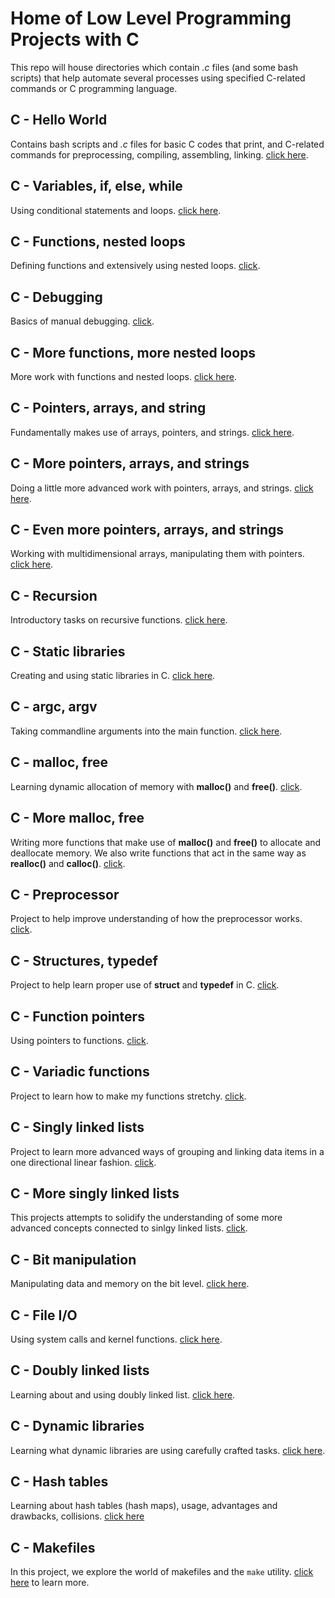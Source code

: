 # Home of Low Level Programming Projects with C

This repo will house directories which contain _.c_ files (and some bash scripts) that help automate several processes using specified C-related commands or C programming language.

## C - Hello World

Contains bash scripts and _.c_ files for basic C codes that print, and C-related commands for preprocessing, compiling, assembling, linking. [click here](https://github.com/chee-zaram/alx-low_level_programming/tree/main/0x00-hello_world).

## C - Variables, if, else, while

Using conditional statements and loops. [click here](https://github.com/chee-zaram/alx-low_level_programming/tree/main/0x01-variables_if_else_while).

## C - Functions, nested loops

Defining functions and extensively using nested loops. [click](https://github.com/chee-zaram/alx-low_level_programming/tree/main/0x02-functions_nested_loops).

## C - Debugging

Basics of manual debugging. [click](https://github.com/chee-zaram/alx-low_level_programming/tree/main/0x03-debugging).

## C - More functions, more nested loops

More work with functions and nested loops. [click here](https://github.com/chee-zaram/alx-low_level_programming/tree/main/0x04-more_functions_nested_loops).

## C - Pointers, arrays, and string

Fundamentally makes use of arrays, pointers, and strings. [click here](https://github.com/chee-zaram/alx-low_level_programming/tree/main/0x05-pointers_arrays_strings).

## C - More pointers, arrays, and strings

Doing a little more advanced work with pointers, arrays, and strings. [click here](https://github.com/chee-zaram/alx-low_level_programming/tree/main/0x06-pointers_arrays_strings).

## C - Even more pointers, arrays, and strings

Working with multidimensional arrays, manipulating them with pointers. [click here](https://github.com/chee-zaram/alx-low_level_programming/tree/main/0x07-pointers_arrays_strings).

## C - Recursion

Introductory tasks on recursive functions. [click here](https://github.com/chee-zaram/alx-low_level_programming/tree/main/0x08-recursion).

## C - Static libraries

Creating and using static libraries in C. [click here](https://github.com/chee-zaram/alx-low_level_programming/tree/main/0x09-static_libraries).

## C - argc, argv

Taking commandline arguments into the main function. [click here](https://github.com/chee-zaram/alx-low_level_programming/tree/main/0x0A-argc_argv).

## C - malloc, free

Learning dynamic allocation of memory with **malloc()** and **free()**. [click](https://github.com/chee-zaram/alx-low_level_programming/tree/main/0x0B-malloc_free).

## C - More malloc, free

Writing more functions that make use of **malloc()** and **free()** to allocate and deallocate memory. We also write functions that act in the same way as **realloc()** and **calloc()**. [click](https://github.com/chee-zaram/alx-low_level_programming/tree/main/0x0C-more_malloc_free).

## C - Preprocessor

Project to help improve understanding of how the preprocessor works. [click](https://github.com/chee-zaram/alx-low_level_programming/tree/main/0x0D-preprocessor).

## C - Structures, typedef

Project to help learn proper use of **struct** and **typedef** in C. [click](https://github.com/chee-zaram/alx-low_level_programming/tree/main/0x0E-structures_typedef).

## C - Function pointers

Using pointers to functions. [click](https://github.com/chee-zaram/alx-low_level_programming/tree/main/0x0F-function_pointers).

## C - Variadic functions

Project to learn how to make my functions stretchy. [click](https://github.com/chee-zaram/alx-low_level_programming/tree/main/0x10-variadic_functions).

## C - Singly linked lists

Project to learn more advanced ways of grouping and linking data items in a one directional linear fashion. [click](https://github.com/chee-zaram/alx-low_level_programming/tree/main/0x12-singly_linked_lists).

## C - More singly linked lists

This projects attempts to solidify the understanding of some more advanced concepts connected to sinlgy linked lists. [click](https://github.com/chee-zaram/alx-low_level_programming/tree/main/0x13-more_singly_linked_lists).

## C - Bit manipulation

Manipulating data and memory on the bit level. [click here](https://github.com/chee-zaram/alx-low_level_programming/tree/main/0x14-bit_manipulation).

## C - File I/O

Using system calls and kernel functions. [click here](https://github.com/chee-zaram/alx-low_level_programming/tree/main/0x15-file_io).

## C - Doubly linked lists

Learning about and using doubly linked list. [click here](https://github.com/chee-zaram/alx-low_level_programming/tree/main/0x17-doubly_linked_lists).

## C - Dynamic libraries

Learning what dynamic libraries are using carefully crafted tasks. [click here](https://github.com/chee-zaram/alx-low_level_programming/tree/main/0x18-dynamic_libraries).

## C - Hash tables

Learning about hash tables (hash maps), usage, advantages and drawbacks, collisions. [click here](https://github.com/chee-zaram/alx-low_level_programming/tree/main/0x1A-hash_tables)

## C - Makefiles

In this project, we explore the world of makefiles and the `make` utility. [click here](https://github.com/chee-zaram/alx-low_level_programming/tree/main/0x1C-makefiles)
to learn more.
